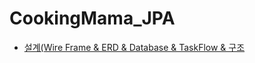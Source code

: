 # CookingMama_JPA


* [설계(Wire Frame & ERD & Database & TaskFlow & 구조](https://www.figma.com/file/pgY2AroART54p6NKEZ0uvm/Cooking-Mama?node-id=0%3A1&t=GLwy1O4O8fTOx6Cl-1)
